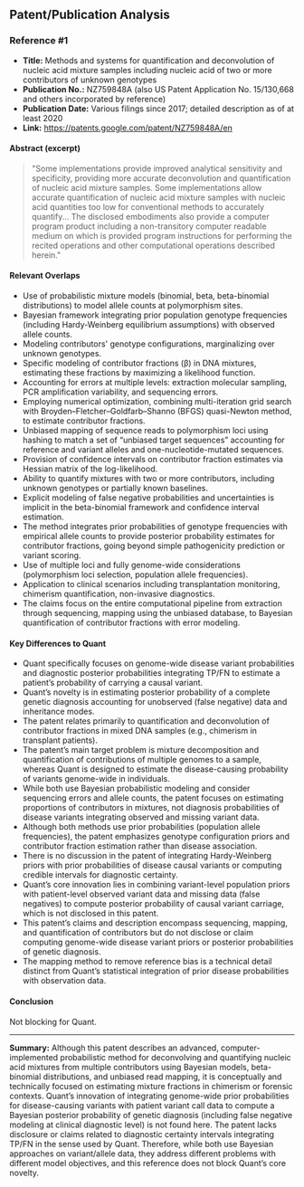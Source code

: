 ## Patent/Publication Analysis

### Reference #1

- **Title:** Methods and systems for quantification and deconvolution of nucleic acid mixture samples including nucleic acid of two or more contributors of unknown genotypes
- **Publication No.:** NZ759848A (also US Patent Application No. 15/130,668 and others incorporated by reference)
- **Publication Date:** Various filings since 2017; detailed description as of at least 2020
- **Link:** https://patents.google.com/patent/NZ759848A/en

#### Abstract (excerpt)

> "Some implementations provide improved analytical sensitivity and specificity, providing more accurate deconvolution and quantification of nucleic acid mixture samples. Some implementations allow accurate quantification of nucleic acid mixture samples with nucleic acid quantities too low for conventional methods to accurately quantify... The disclosed embodiments also provide a computer program product including a non-transitory computer readable medium on which is provided program instructions for performing the recited operations and other computational operations described herein."

#### Relevant Overlaps

- Use of probabilistic mixture models (binomial, beta, beta-binomial distributions) to model allele counts at polymorphism sites.
- Bayesian framework integrating prior population genotype frequencies (including Hardy-Weinberg equilibrium assumptions) with observed allele counts.
- Modeling contributors' genotype configurations, marginalizing over unknown genotypes.
- Specific modeling of contributor fractions (β) in DNA mixtures, estimating these fractions by maximizing a likelihood function.
- Accounting for errors at multiple levels: extraction molecular sampling, PCR amplification variability, and sequencing errors.
- Employing numerical optimization, combining multi-iteration grid search with Broyden–Fletcher–Goldfarb–Shanno (BFGS) quasi-Newton method, to estimate contributor fractions.
- Unbiased mapping of sequence reads to polymorphism loci using hashing to match a set of “unbiased target sequences” accounting for reference and variant alleles and one-nucleotide-mutated sequences.
- Provision of confidence intervals on contributor fraction estimates via Hessian matrix of the log-likelihood.
- Ability to quantify mixtures with two or more contributors, including unknown genotypes or partially known baselines.
- Explicit modeling of false negative probabilities and uncertainties is implicit in the beta-binomial framework and confidence interval estimation.
- The method integrates prior probabilities of genotype frequencies with empirical allele counts to provide posterior probability estimates for contributor fractions, going beyond simple pathogenicity prediction or variant scoring.
- Use of multiple loci and fully genome-wide considerations (polymorphism loci selection, population allele frequencies).
- Application to clinical scenarios including transplantation monitoring, chimerism quantification, non-invasive diagnostics.
- The claims focus on the entire computational pipeline from extraction through sequencing, mapping using the unbiased database, to Bayesian quantification of contributor fractions with error modeling.

#### Key Differences to Quant

- Quant specifically focuses on genome-wide disease variant probabilities and diagnostic posterior probabilities integrating TP/FN to estimate a patient’s probability of carrying a causal variant.
- Quant’s novelty is in estimating posterior probability of a complete genetic diagnosis accounting for unobserved (false negative) data and inheritance modes.
- The patent relates primarily to quantification and deconvolution of contributor fractions in mixed DNA samples (e.g., chimerism in transplant patients).
- The patent’s main target problem is mixture decomposition and quantification of contributions of multiple genomes to a sample, whereas Quant is designed to estimate the disease-causing probability of variants genome-wide in individuals.
- While both use Bayesian probabilistic modeling and consider sequencing errors and allele counts, the patent focuses on estimating proportions of contributors in mixtures, not diagnosis probabilities of disease variants integrating observed and missing variant data.
- Although both methods use prior probabilities (population allele frequencies), the patent emphasizes genotype configuration priors and contributor fraction estimation rather than disease association.
- There is no discussion in the patent of integrating Hardy-Weinberg priors with prior probabilities of disease causal variants or computing credible intervals for diagnostic certainty.
- Quant’s core innovation lies in combining variant-level population priors with patient-level observed variant data and missing data (false negatives) to compute posterior probability of causal variant carriage, which is not disclosed in this patent.
- This patent’s claims and description encompass sequencing, mapping, and quantification of contributors but do not disclose or claim computing genome-wide disease variant priors or posterior probabilities of genetic diagnosis.
- The mapping method to remove reference bias is a technical detail distinct from Quant’s statistical integration of prior disease probabilities with observation data.

#### Conclusion

Not blocking for Quant.

---

**Summary:** Although this patent describes an advanced, computer-implemented probabilistic method for deconvolving and quantifying nucleic acid mixtures from multiple contributors using Bayesian models, beta-binomial distributions, and unbiased read mapping, it is conceptually and technically focused on estimating mixture fractions in chimerism or forensic contexts. Quant’s innovation of integrating genome-wide prior probabilities for disease-causing variants with patient variant call data to compute a Bayesian posterior probability of genetic diagnosis (including false negative modeling at clinical diagnostic level) is not found here. The patent lacks disclosure or claims related to diagnostic certainty intervals integrating TP/FN in the sense used by Quant. Therefore, while both use Bayesian approaches on variant/allele data, they address different problems with different model objectives, and this reference does not block Quant’s core novelty.
